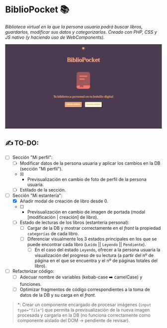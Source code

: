 # BiblioPocket 📚
_Biblioteca virtual en la que la persona usuaria podrá buscar libros, guardarlos, modificar sus datos y categorizarlos. Creado con PHP, CSS y JS nativo (y haciendo uso de WebComponents)._

<img src="demo/demo_pantalla_inicial.png" alt="Captura de pantalla de la vista inicial de BiblioPocket 📚" >

## ✍️ TO-DO:
- [ ] Sección "Mi perfil":
  - [ ] Modificar datos de la persona usuaria y aplicar los cambios en la DB (sección "Mi perfil").
  - [x] * Previsualización en cambio de foto de perfil de la persona usuaria.
  - [ ] Estilado de la sección.

- [ ] Sección "Mi estantería":
  - [x] Añadir modal de creación de libro desde 0.
  - [ ] * Previsualización en cambio de imagen de portada (modal [modificación | creación] de libro).
  - [ ] Estado de lecturas de los libros (estantería personal):
    - [ ] Cargar de la DB y mostrar correctamente en el _front_ la propiedad `categorías` de cada libro.
    - [ ] Diferenciar visualmente los 3 estados principales en los que se puede encontrar cada libro (`Leído` || `Leyendo` || `Pendiente`).
      - [ ] En el caso del estado `Leyendo`, ofrecer a la persona usuaria la visualización del progreso de su lectura (a partir del nº de página en el que se encuentra y el nº de páginas totales del libro).

- [ ] Refactorizar código:
  - [ ] Adecuar nombre de variables (kebab-case ➡️ camelCase) y funciones.
  - [ ] Optimizar fragmentos de código correspondientes a la toma de datos de la DB y su carga en el _front_.

> \*: Crear un componente encargado de procesar imágenes (`input type="file"`) que permita la previsualización de la nueva imagen procesada y cargarla en la DB (no funciona correctamente como componente aislado del DOM -> pendiente de revisar).